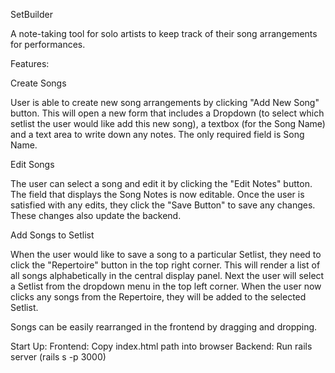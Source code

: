 SetBuilder

A note-taking tool for solo artists to keep track of their song arrangements for performances.


Features:

Create Songs

User is able to create new song arrangements by clicking "Add New Song" button. This will open a new form that includes a Dropdown (to select which setlist the user would like add this new song), a textbox (for the Song Name) and a text area to write down any notes. The only required field is Song Name.



Edit Songs

The user can select a song and edit it by clicking the "Edit Notes" button. The field that displays the Song Notes is now editable. Once the user is satisfied with any edits, they click the "Save Button" to save any changes. These changes also update the backend.


Add Songs to Setlist

When the user would like to save a song to a particular Setlist, they need to click the "Repertoire" button in the top right corner. This will render a list of all songs alphabetically in the central display panel. Next the user will select a Setlist from the dropdown menu in the top left corner. When the user now clicks any songs from the Repertoire, they will be added to the selected Setlist.


Songs can be easily rearranged in the frontend by dragging and dropping.













Start Up:
Frontend: Copy index.html path into browser
Backend: Run rails server (rails s -p 3000)
